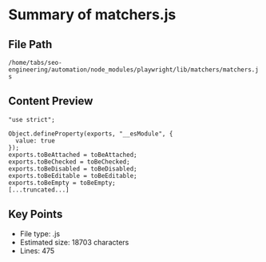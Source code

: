 # Summary of matchers.js
  
## File Path
`/home/tabs/seo-engineering/automation/node_modules/playwright/lib/matchers/matchers.js`

## Content Preview
```
"use strict";

Object.defineProperty(exports, "__esModule", {
  value: true
});
exports.toBeAttached = toBeAttached;
exports.toBeChecked = toBeChecked;
exports.toBeDisabled = toBeDisabled;
exports.toBeEditable = toBeEditable;
exports.toBeEmpty = toBeEmpty;
[...truncated...]
```

## Key Points
- File type: .js
- Estimated size: 18703 characters
- Lines: 475
